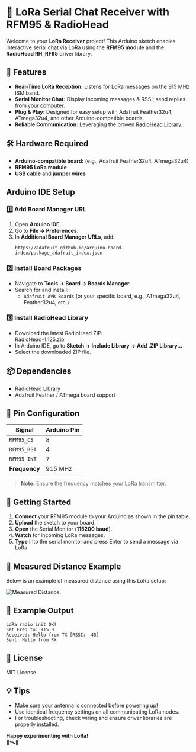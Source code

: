 # 📡 LoRa Serial Chat Receiver with RFM95 & RadioHead

Welcome to your **LoRa Receiver** project! This Arduino sketch enables interactive serial chat via LoRa using the **RFM95 module** and the **RadioHead RH_RF95** driver library.


## 🌟 Features

- **Real-Time LoRa Reception:** Listens for LoRa messages on the 915 MHz ISM band.
- **Serial Monitor Chat:** Display incoming messages & RSSI; send replies from your computer.
- **Plug & Play:** Designed for easy setup with Adafruit Feather32u4, ATmega32u4, and other Arduino-compatible boards.
- **Reliable Communication:** Leveraging the proven [RadioHead Library](https://www.airspayce.com/mikem/arduino/RadioHead/).


## 🛠️ Hardware Required

- **Arduino-compatible board:** (e.g., Adafruit Feather32u4, ATmega32u4)
- **RFM95 LoRa module**
- **USB cable** and **jumper wires**




##  Arduino IDE Setup

### 1️⃣ Add Board Manager URL

1. Open **Arduino IDE**.
2. Go to **File → Preferences**.
3. In **Additional Board Manager URLs**, add:  
   ```
   https://adafruit.github.io/arduino-board-index/package_adafruit_index.json
   ```

### 2️⃣ Install Board Packages

- Navigate to **Tools → Board → Boards Manager**.
- Search for and install:
  - `Adafruit AVR Boards` (or your specific board, e.g., ATmega32u4, Feather32u4, etc.)

### 3️⃣ Install RadioHead Library

- Download the latest RadioHead ZIP:  
  [RadioHead-1.125.zip](https://www.airspayce.com/mikem/arduino/RadioHead/RadioHead-1.125.zip)
- In Arduino IDE, go to **Sketch → Include Library → Add .ZIP Library...**
- Select the downloaded ZIP file.


## 📦 Dependencies

- [RadioHead Library](https://www.airspayce.com/mikem/arduino/RadioHead/)
- Adafruit Feather / ATmega board support



## 🔌 Pin Configuration

| **Signal**   | **Arduino Pin** |
|--------------|-----------------|
| `RFM95_CS`   | 8               |
| `RFM95_RST`  | 4               |
| `RFM95_INT`  | 7               |
| **Frequency**| 915 MHz         |

> **Note:** Ensure the frequency matches your LoRa transmitter.



## 🚀 Getting Started

1. **Connect** your RFM95 module to your Arduino as shown in the pin table.
2. **Upload** the sketch to your board.
3. **Open** the Serial Monitor (**115200 baud**).
4. **Watch** for incoming LoRa messages.
5. **Type** into the serial monitor and press Enter to send a message via LoRa.



## 📏 Measured Distance Example

Below is an example of measured distance using this LoRa setup:

![Measured Distance](https://github.com/Ntarekp/LoRa-IoT-RangeTest/blob/main/Distance_Image/measuredDistance.png).



## 🧪 Example Output

```
LoRa radio init OK!
Set Freq to: 915.0
Received: Hello from TX [RSSI: -45]
Sent: Hello from RX
```


## 📝 License

MIT License


## 💡 Tips

- Make sure your antenna is connected before powering up!
- Use identical frequency settings on all communicating LoRa nodes.
- For troubleshooting, check wiring and ensure driver libraries are properly installed.


**Happy experimenting with LoRa!**  
📡🛰️🌱
